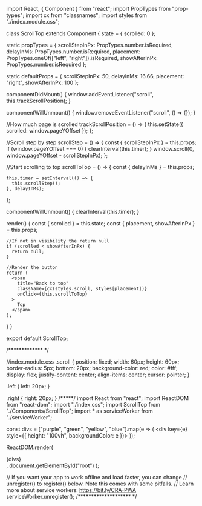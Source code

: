 import React, { Component } from "react";
import PropTypes from "prop-types";
import cx from "classnames";
import styles from "./index.module.css";

class ScrollTop extends Component {
  state = {
    scrolled: 0
  };

  static propTypes = {
    scrollStepInPx: PropTypes.number.isRequired,
    delayInMs: PropTypes.number.isRequired,
    placement: PropTypes.oneOf(["left", "right"]).isRequired,
    showAfterInPx: PropTypes.number.isRequired
  };

  static defaultProps = {
    scrollStepInPx: 50,
    delayInMs: 16.66,
    placement: "right",
    showAfterInPx: 100
  };

  componentDidMount() {
    window.addEventListener("scroll", this.trackScrollPosition);
  }

  componentWillUnmount() {
    window.removeEventListener("scroll", () => {});
  }

  //How much page is scrolled
  trackScrollPosition = () => {
    this.setState({
      scrolled: window.pageYOffset
    });
  };

  //Scroll step by step
  scrollStep = () => {
    const { scrollStepInPx } = this.props;
    if (window.pageYOffset === 0) {
      clearInterval(this.timer);
    }
    window.scroll(0, window.pageYOffset - scrollStepInPx);
  };

  //Start scrolling to top
  scrollToTop = () => {
    const { delayInMs } = this.props;

    this.timer = setInterval(() => {
      this.scrollStep();
    }, delayInMs);
  };

  componentWillUnmount() {
    clearInterval(this.timer);
  }

  render() {
    const { scrolled } = this.state;
    const { placement, showAfterInPx } = this.props;

    //If not in visibility the return null
    if (scrolled < showAfterInPx) {
      return null;
    }

    //Render the button
    return (
      <span
        title="Back to top"
        className={cx(styles.scroll, styles[placement])}
        onClick={this.scrollToTop}
      >
        Top
      </span>
    );
  }
}

export default ScrollTop;


/************* */


//index.module.css
.scroll {
    position: fixed;
    width: 60px;
    height: 60px;
    border-radius: 5px;
    bottom: 20px;
    background-color: red;
    color: #fff;
    display: flex;
    justify-content: center;
    align-items: center;
    cursor: pointer;
  }
  
  .left {
    left: 20px;
  }
  
  .right {
    right: 20px;
  }
  /*****/
  import React from "react";
  import ReactDOM from "react-dom";
  import "./index.css";
  import ScrollTop from "./Components/ScrollTop";
  import * as serviceWorker from "./serviceWorker";
  
  const divs = ["purple", "green", "yellow", "blue"].map(e => (
    <div key={e} style={{ height: "100vh", backgroundColor: e }}></div>
  ));
  
  ReactDOM.render(
    <div className="abc">
      {divs}
      <ScrollTop />
    </div>,
    document.getElementById("root")
  );
  
  // If you want your app to work offline and load faster, you can change
  // unregister() to register() below. Note this comes with some pitfalls.
  // Learn more about service workers: https://bit.ly/CRA-PWA
  serviceWorker.unregister();
  /******************** */